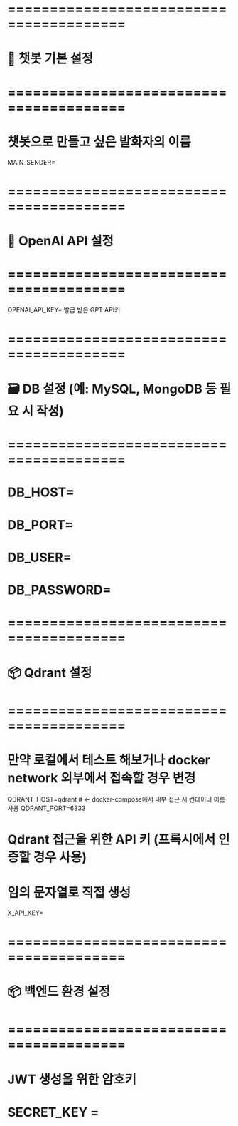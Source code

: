 # ========================================
# 🧠 챗봇 기본 설정
# ========================================

# 챗봇으로 만들고 싶은 발화자의 이름
MAIN_SENDER= 


# ========================================
# 🔑 OpenAI API 설정
# ========================================

OPENAI_API_KEY= 발급 받은 GPT API키 


# ========================================
# 🗃️ DB 설정 (예: MySQL, MongoDB 등 필요 시 작성)
# ========================================

# DB_HOST=
# DB_PORT=
# DB_USER=
# DB_PASSWORD=


# ========================================
# 📦 Qdrant 설정
# ========================================

# 만약 로컬에서 테스트 해보거나 docker network 외부에서 접속할 경우 변경 
QDRANT_HOST=qdrant   # ← docker-compose에서 내부 접근 시 컨테이너 이름 사용
QDRANT_PORT=6333

# Qdrant 접근을 위한 API 키 (프록시에서 인증할 경우 사용)
# 임의 문자열로 직접 생성
X_API_KEY=

# ========================================
# 📦 백엔드 환경 설정 
# ========================================

# JWT 생성을 위한 암호키 
# SECRET_KEY = 